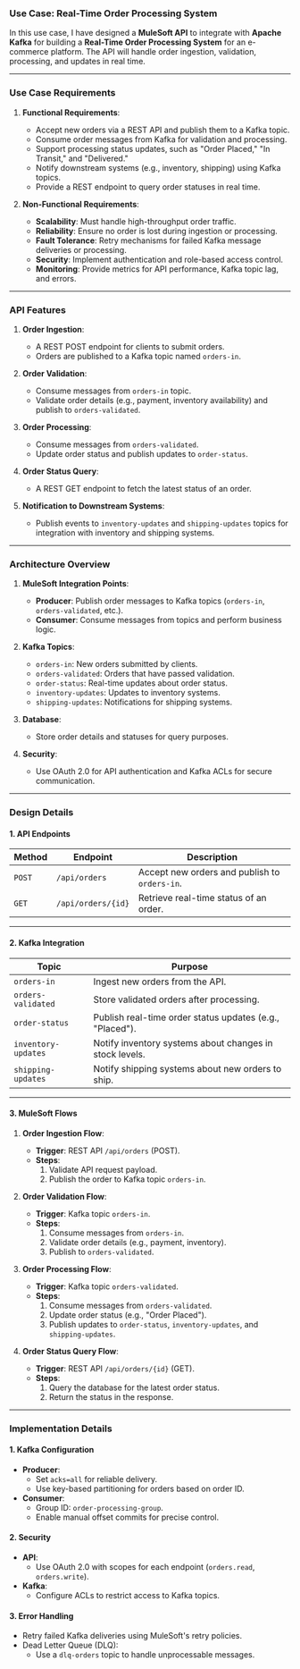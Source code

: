 ### **Use Case: Real-Time Order Processing System**

In this use case, I have designed a **MuleSoft API** to integrate with **Apache Kafka** for building a **Real-Time Order Processing System** for an e-commerce platform. The API will handle order ingestion, validation, processing, and updates in real time.

---

### **Use Case Requirements**
1. **Functional Requirements**:
   - Accept new orders via a REST API and publish them to a Kafka topic.
   - Consume order messages from Kafka for validation and processing.
   - Support processing status updates, such as "Order Placed," "In Transit," and "Delivered."
   - Notify downstream systems (e.g., inventory, shipping) using Kafka topics.
   - Provide a REST endpoint to query order statuses in real time.

2. **Non-Functional Requirements**:
   - **Scalability**: Must handle high-throughput order traffic.
   - **Reliability**: Ensure no order is lost during ingestion or processing.
   - **Fault Tolerance**: Retry mechanisms for failed Kafka message deliveries or processing.
   - **Security**: Implement authentication and role-based access control.
   - **Monitoring**: Provide metrics for API performance, Kafka topic lag, and errors.

---

### **API Features**
1. **Order Ingestion**:
   - A REST POST endpoint for clients to submit orders.
   - Orders are published to a Kafka topic named `orders-in`.

2. **Order Validation**:
   - Consume messages from `orders-in` topic.
   - Validate order details (e.g., payment, inventory availability) and publish to `orders-validated`.

3. **Order Processing**:
   - Consume messages from `orders-validated`.
   - Update order status and publish updates to `order-status`.

4. **Order Status Query**:
   - A REST GET endpoint to fetch the latest status of an order.

5. **Notification to Downstream Systems**:
   - Publish events to `inventory-updates` and `shipping-updates` topics for integration with inventory and shipping systems.

---

### **Architecture Overview**

1. **MuleSoft Integration Points**:
   - **Producer**: Publish order messages to Kafka topics (`orders-in`, `orders-validated`, etc.).
   - **Consumer**: Consume messages from topics and perform business logic.

2. **Kafka Topics**:
   - `orders-in`: New orders submitted by clients.
   - `orders-validated`: Orders that have passed validation.
   - `order-status`: Real-time updates about order status.
   - `inventory-updates`: Updates to inventory systems.
   - `shipping-updates`: Notifications for shipping systems.

3. **Database**:
   - Store order details and statuses for query purposes.

4. **Security**:
   - Use OAuth 2.0 for API authentication and Kafka ACLs for secure communication.

---

### **Design Details**

#### **1. API Endpoints**

| **Method** | **Endpoint**            | **Description**                              |
|------------|-------------------------|----------------------------------------------|
| `POST`     | `/api/orders`           | Accept new orders and publish to `orders-in`.|
| `GET`      | `/api/orders/{id}`      | Retrieve real-time status of an order.       |

---

#### **2. Kafka Integration**

| **Topic**            | **Purpose**                                                    |
|-----------------------|----------------------------------------------------------------|
| `orders-in`          | Ingest new orders from the API.                                |
| `orders-validated`   | Store validated orders after processing.                       |
| `order-status`       | Publish real-time order status updates (e.g., "Placed").       |
| `inventory-updates`  | Notify inventory systems about changes in stock levels.        |
| `shipping-updates`   | Notify shipping systems about new orders to ship.              |

---

#### **3. MuleSoft Flows**

1. **Order Ingestion Flow**:
   - **Trigger**: REST API `/api/orders` (POST).
   - **Steps**:
     1. Validate API request payload.
     2. Publish the order to Kafka topic `orders-in`.

2. **Order Validation Flow**:
   - **Trigger**: Kafka topic `orders-in`.
   - **Steps**:
     1. Consume messages from `orders-in`.
     2. Validate order details (e.g., payment, inventory).
     3. Publish to `orders-validated`.

3. **Order Processing Flow**:
   - **Trigger**: Kafka topic `orders-validated`.
   - **Steps**:
     1. Consume messages from `orders-validated`.
     2. Update order status (e.g., "Order Placed").
     3. Publish updates to `order-status`, `inventory-updates`, and `shipping-updates`.

4. **Order Status Query Flow**:
   - **Trigger**: REST API `/api/orders/{id}` (GET).
   - **Steps**:
     1. Query the database for the latest order status.
     2. Return the status in the response.

---

### **Implementation Details**

#### **1. Kafka Configuration**
- **Producer**:
  - Set `acks=all` for reliable delivery.
  - Use key-based partitioning for orders based on order ID.
- **Consumer**:
  - Group ID: `order-processing-group`.
  - Enable manual offset commits for precise control.

#### **2. Security**
- **API**:
  - Use OAuth 2.0 with scopes for each endpoint (`orders.read`, `orders.write`).
- **Kafka**:
  - Configure ACLs to restrict access to Kafka topics.

#### **3. Error Handling**
- Retry failed Kafka deliveries using MuleSoft's retry policies.
- Dead Letter Queue (DLQ):
  - Use a `dlq-orders` topic to handle unprocessable messages.
